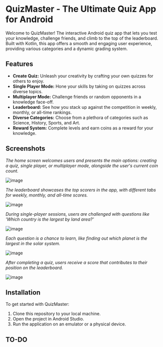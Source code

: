 # QuizMaster - The Ultimate Quiz App for Android

Welcome to QuizMaster! The interactive Android quiz app that lets you test your knowledge, challenge friends, and climb to the top of the leaderboard. Built with Kotlin, this app offers a smooth and engaging user experience, providing various categories and a dynamic grading system.

## Features

- **Create Quiz:** Unleash your creativity by crafting your own quizzes for others to enjoy.
- **Single Player Mode:** Hone your skills by taking on quizzes across diverse topics.
- **Multiplayer Mode:** Challenge friends or random opponents in a knowledge face-off.
- **Leaderboard:** See how you stack up against the competition in weekly, monthly, or all-time rankings.
- **Diverse Categories:** Choose from a plethora of categories such as Science, History, Sports, and Art.
- **Reward System:** Complete levels and earn coins as a reward for your knowledge.

## Screenshots

*The home screen welcomes users and presents the main options: creating a quiz, single player, or multiplayer mode, alongside the user's current coin count.*

![image](https://github.com/ahmetcoko/QuizApplicationKotlin/assets/158578355/c8f2aca8-2e12-49ac-8f34-322b21caae08)


*The leaderboard showcases the top scorers in the app, with different tabs for weekly, monthly, and all-time scores.*

![image](https://github.com/ahmetcoko/QuizApplicationKotlin/assets/158578355/f217ad45-b638-46e7-beff-ef1aa4b45da6)


*During single-player sessions, users are challenged with questions like 'Which country is the largest by land area?'*

![image](https://github.com/ahmetcoko/QuizApplicationKotlin/assets/158578355/663bd780-cd24-407a-a32a-e8494e9274e1)


*Each question is a chance to learn, like finding out which planet is the largest in the solar system.*

![image](https://github.com/ahmetcoko/QuizApplicationKotlin/assets/158578355/27f70ff3-aa67-4a9b-8a42-a63365cf8308)


*After completing a quiz, users receive a score that contributes to their position on the leaderboard.*

![image](https://github.com/ahmetcoko/QuizApplicationKotlin/assets/158578355/7b7f92f4-eeb6-4cbc-8359-7d226689567e)

## Installation

To get started with QuizMaster:

1. Clone this repository to your local machine.
2. Open the project in Android Studio.
3. Run the application on an emulator or a physical device.

## TO-DO 











